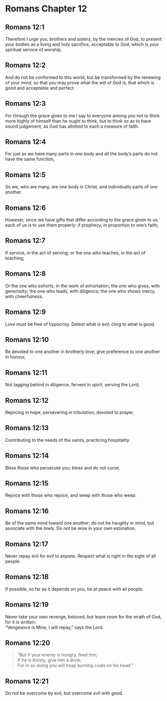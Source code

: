 # Romans Chapter 12

## Romans 12:1

Therefore I urge you, brothers and sisters, by the mercies of God, to present your bodies as a living and holy sacrifice, acceptable to God, which is your spiritual service of worship.

## Romans 12:2

And do not be conformed to this world, but be transformed by the renewing of your mind, so that you may prove what the will of God is, that which is good and acceptable and perfect.

## Romans 12:3

For through the grace given to me I say to everyone among you not to think more highly of himself than he ought to think, but to think so as to have sound judgement, as God has allotted to each a measure of faith.

## Romans 12:4

For just as we have many parts in one body and all the body’s parts do not have the same function,

## Romans 12:5

So we, who are many, are one body in Christ, and individually parts of one another.

## Romans 12:6

However, since we have gifts that differ according to the grace given to us, each of us is to use them properly: if prophecy, in proportion to one’s faith;

## Romans 12:7

If service, in the act of serving; or the one who teaches, in the act of teaching;

## Romans 12:8

Or the one who exhorts, in the work of exhortation; the one who gives, with generosity; the one who leads, with diligence; the one who shows mercy, with cheerfulness.

## Romans 12:9

Love must be free of hypocrisy. Detest what is evil; cling to what is good.

## Romans 12:10

Be devoted to one another in brotherly love; give preference to one another in honour,

## Romans 12:11

Not lagging behind in diligence, fervent in spirit, serving the Lord;

## Romans 12:12

Rejoicing in hope, persevering in tribulation, devoted to prayer,

## Romans 12:13

Contributing to the needs of the saints, practicing hospitality.

## Romans 12:14

Bless those who persecute you; bless and do not curse.

## Romans 12:15

Rejoice with those who rejoice, and weep with those who weep.

## Romans 12:16

Be of the same mind toward one another; do not be haughty in mind, but associate with the lowly. Do not be wise in your own estimation.

## Romans 12:17

Never repay evil for evil to anyone. Respect what is right in the sight of all people.

## Romans 12:18

If possible, so far as it depends on you, be at peace with all people.

## Romans 12:19

Never take your own revenge, beloved, but leave room for the wrath of God, for it is written:  
“Vengeance is Mine, I will repay,” says the Lord.

## Romans 12:20

> “But if your enemy is hungry, feed him;  
> If he is thirsty, give him a drink;  
> For in so doing you will heap burning coals on his head.”

## Romans 12:21

Do not be overcome by evil, but overcome evil with good.
